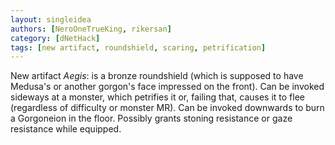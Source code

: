 ```yaml
---
layout: singleidea
authors: [NeroOneTrueKing, rikersan]
category: [dNetHack]
tags: [new artifact, roundshield, scaring, petrification]
---
```

New artifact *Aegis*: is a bronze roundshield (which is supposed to have Medusa's or another gorgon's face impressed on the front). Can be invoked sideways at a monster, which petrifies it or, failing that, causes it to flee (regardless of difficulty or monster MR). Can be invoked downwards to burn a Gorgoneion in the floor. Possibly grants stoning resistance or gaze resistance while equipped.
